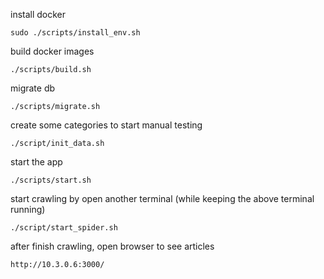 install docker
```
sudo ./scripts/install_env.sh
```
build docker images
```
./scripts/build.sh
```

migrate db
```
./scripts/migrate.sh
```

create some categories to start manual testing
```
./script/init_data.sh
```

start the app
```
./scripts/start.sh
```

start crawling by open another terminal (while keeping the above terminal running)
```
./script/start_spider.sh
```
after finish crawling, open browser to see articles
```
http://10.3.0.6:3000/
```